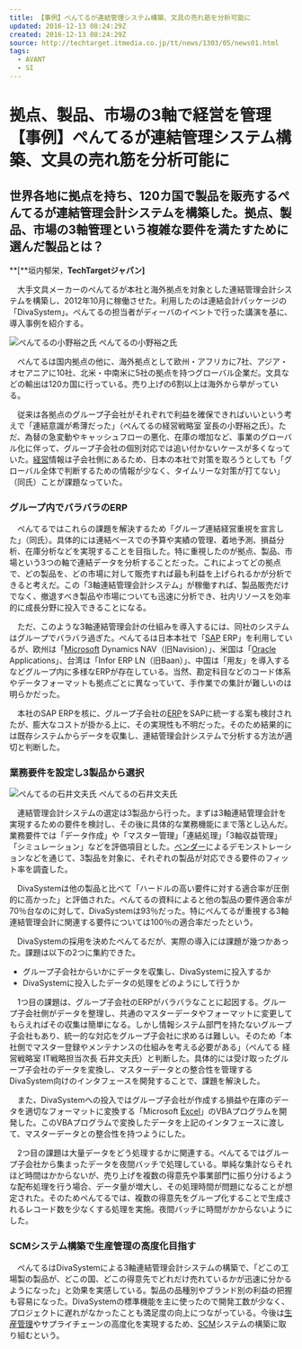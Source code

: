 ```yaml
---
title: 【事例】ぺんてるが連結管理システム構築、文具の売れ筋を分析可能に
updated: 2016-12-13 08:24:29Z
created: 2016-12-13 08:24:29Z
source: http://techtarget.itmedia.co.jp/tt/news/1303/05/news01.html
tags:
  - AVANT
  - SI
---
```


# 拠点、製品、市場の3軸で経営を管理【事例】ぺんてるが連結管理システム構築、文具の売れ筋を分析可能に

## 世界各地に拠点を持ち、120カ国で製品を販売するぺんてるが連結管理会計システムを構築した。拠点、製品、市場の3軸管理という複雑な要件を満たすために選んだ製品とは？

**[**垣内郁栄，**TechTargetジャパン]**

　大手文具メーカーのぺんてるが本社と海外拠点を対象とした連結管理会計システムを構築し、2012年10月に稼働させた。利用したのは連結会計パッケージの「DivaSystem」。ぺんてるの担当者がディーバのイベントで行った講演を基に、導入事例を紹介する。

![ぺんてるの小野裕之氏](../_resources/ik_tt_pentel01.jpg)
ぺんてるの小野裕之氏

　ぺんてるは国内拠点の他に、海外拠点として欧州・アフリカに7社、アジア・オセアニアに10社、北米・中南米に5社の拠点を持つグローバル企業だ。文具などの輸出は120カ国に行っている。売り上げの6割以上は海外から挙がっている。

　従来は各拠点のグループ子会社がそれぞれで利益を確保できればいいという考えで「連結意識が希薄だった」（ぺんてるの経営戦略室 室長の小野裕之氏）。ただ、為替の急変動やキャッシュフローの悪化、在庫の増加など、事業のグローバル化に伴って、グループ子会社の個別対応では追い付かないケースが多くなっていた。[経営](http://techtarget.itmedia.co.jp/tt/wpkw/management.html)情報は子会社側にあるため、日本の本社で対策を取ろうとしても「グローバル全体で判断するための情報が少なく、タイムリーな対策が打てない」（同氏）ことが課題なっていた。

### グループ内でバラバラのERP

　ぺんてるではこれらの課題を解決するため「グループ連結経営重視を宣言した」（同氏）。具体的には連結ベースでの予算や実績の管理、着地予測、損益分析、在庫分析などを実現することを目指した。特に重視したのが拠点、製品、市場という3つの軸で連結データを分析することだった。これによってどの拠点で、どの製品を、どの市場に対して販売すれば最も利益を上げられるかが分析できると考えだ。この「3軸連結管理会計システム」が稼働すれば、製品販売だけでなく、撤退すべき製品や市場についても迅速に分析でき、社内リソースを効率的に成長分野に投入できることになる。

　ただ、このような3軸連結管理会計の仕組みを導入するには、同社のシステムはグループでバラバラ過ぎた。ぺんてるは日本本社で「[SAP](http://techtarget.itmedia.co.jp/tt/wpkw/sap.html) ERP」を利用しているが、欧州は「[Microsoft](http://techtarget.itmedia.co.jp/tt/wpkw/microsoft.html) Dynamics NAV（旧Navision）」、米国は「[Oracle](http://techtarget.itmedia.co.jp/tt/wpkw/oracle.html) Applications」、台湾は「Infor ERP LN（旧Baan）」、中国は「用友」を導入するなどグループ内に多様なERPが存在している。当然、勘定科目などのコード体系やデータフォーマットも拠点ごとに異なっていて、手作業での集計が難しいのは明らかだった。

　本社のSAP ERPを核に、グループ子会社の[ERP](http://techtarget.itmedia.co.jp/tt/wpkw/erp.html)をSAPに統一する案も検討されたが、膨大なコストが掛かる上に、その実現性も不明だった。そのため結果的には既存システムからデータを収集し、連結管理会計システムで分析する方法が適切と判断した。

### 業務要件を設定し3製品から選択

![ぺんてるの石井文夫氏](../_resources/ik_tt_pentel02.jpg)
ぺんてるの石井文夫氏

　連結管理会計システムの選定は3製品から行った。まずは3軸連結管理会計を実現するための要件を検討し、その後に具体的な業務機能にまで落とし込んだ。業務要件では「データ作成」や「マスター管理」「連結処理」「3軸収益管理」「シミュレーション」などを評価項目とした。[ベンダー](http://techtarget.itmedia.co.jp/tt/wpkw/vendor.html)によるデモンストレーションなどを通じて、3製品を対象に、それぞれの製品が対応できる要件のフィット率を調査した。

　DivaSystemは他の製品と比べて「ハードルの高い要件に対する適合率が圧倒的に高かった」と評価された。ぺんてるの資料によると他の製品の要件適合率が70％台なのに対して、DivaSystemは93％だった。特にぺんてるが重視する3軸連結管理会計に関連する要件については100％の適合率だったという。

　DivaSystemの採用を決めたぺんてるだが、実際の導入には課題が幾つかあった。課題は以下の2つに集約できた。

- グループ子会社からいかにデータを収集し、DivaSystemに投入するか
- DivaSystemに投入したデータの処理をどのようにして行うか

　1つ目の課題は、グループ子会社のERPがバラバラなことに起因する。グループ子会社側がデータを整理し、共通のマスターデータやフォーマットに変更してもらえればその収集は簡単になる。しかし情報システム部門を持たないグループ子会社もあり、統一的な対応をグループ子会社に求めるは難しい。そのため「本社側でマスター登録やメンテナンスの仕組みを考える必要がある」（ぺんてる 経営戦略室 IT戦略担当次長 石井文夫氏）と判断した。具体的には受け取ったグループ子会社のデータを変換し、マスターデータとの整合性を管理するDivaSystem向けのインタフェースを開発することで、課題を解決した。

　また、DivaSystemへの投入ではグループ子会社が作成する損益や在庫のデータを適切なフォーマットに変換する「Microsoft [Excel](http://techtarget.itmedia.co.jp/tt/wpkw/excel.html)」のVBAプログラムを開発した。このVBAプログラムで変換したデータを上記のインタフェースに渡して、マスターデータとの整合性を持つようにした。

　2つ目の課題は大量データをどう処理するかに関連する。ぺんてるではグループ子会社から集まったデータを夜間バッチで処理している。単純な集計ならそれほど時間はかからないが、売り上げを複数の得意先や事業部門に振り分けるような配布処理を行う場合、データ量が増大し、その処理時間が問題になることが想定された。そのためぺんてるでは、複数の得意先をグループ化することで生成されるレコード数を少なくする処理を実施。夜間バッチに時間がかからないようにした。

### SCMシステム構築で生産管理の高度化目指す

　ぺんてるはDivaSystemによる3軸連結管理会計システムの構築で、「どこの工場製の製品が、どこの国、どこの得意先でどれだけ売れているかが迅速に分かるようになった」と効果を実感している。製品の品種別やブランド別の利益の把握も容易になった。DivaSystemの標準機能を主に使ったので開発工数が少なく、プロジェクトに遅れがなかったことも満足度の向上につながっている。今後は[生産管理](http://techtarget.itmedia.co.jp/tt/wpkw/manufacturingcontrol.html)やサプライチェーンの高度化を実現するため、[SCM](http://techtarget.itmedia.co.jp/tt/wpkw/scm.html)システムの構築に取り組むという。